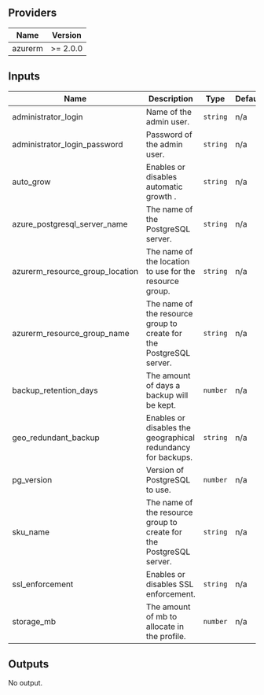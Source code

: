 ## Providers

| Name | Version |
|------|---------|
| azurerm | >= 2.0.0 |

## Inputs

| Name | Description | Type | Default | Required |
|------|-------------|------|---------|:-----:|
| administrator\_login | Name of the admin user. | `string` | n/a | yes |
| administrator\_login\_password | Password of the admin user. | `string` | n/a | yes |
| auto\_grow | Enables or disables automatic growth . | `string` | n/a | yes |
| azure\_postgresql\_server\_name | The name of the PostgreSQL server. | `string` | n/a | yes |
| azurerm\_resource\_group\_location | The name of the location to use for the resource group. | `string` | n/a | yes |
| azurerm\_resource\_group\_name | The name of the resource group to create for the PostgreSQL server. | `string` | n/a | yes |
| backup\_retention\_days | The amount of days a backup will be kept. | `number` | n/a | yes |
| geo\_redundant\_backup | Enables or disables the geographical redundancy for backups. | `string` | n/a | yes |
| pg\_version | Version of PostgreSQL to use. | `number` | n/a | yes |
| sku\_name | The name of the resource group to create for the PostgreSQL server. | `string` | n/a | yes |
| ssl\_enforcement | Enables or disables SSL enforcement. | `string` | n/a | yes |
| storage\_mb | The amount of mb to allocate in the profile. | `number` | n/a | yes |

## Outputs

No output.

